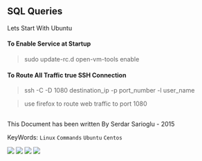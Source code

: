 ## SQL Queries

Lets Start With Ubuntu

#### To Enable Service at Startup

>sudo update-rc.d open-vm-tools enable

#### To Route All Traffic true SSH Connection

>ssh -C -D 1080 destination_ip -p port_number -l user_name

>use firefox to route web traffic to port 1080



##
This Document has been written By Serdar Sarioglu - 2015

KeyWords: `Linux` `Commands` `Ubuntu` `Centos`

<a href="https://mysystem.org" title="Mysystem.org"><img src="https://img.shields.io/badge/Visit-mysite-green.svg"></a>
<a href="https://www.paypal.me/ssarioglu" title="Support project"><img src="https://img.shields.io/badge/Donate-me-red.svg"></a>
<a href="mailto:serdar.sarioglu@mysystem.org" title="Email"><img src="https://img.shields.io/badge/Email-me-blue.svg"></a>
<a href="https://www.linkedin.com/in/serdarsarioglu/" title="Linkedin"><img src="https://img.shields.io/badge/Linkedin-me-orange.svg"></a>
